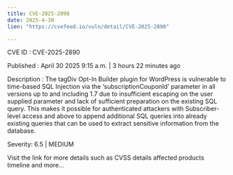 ```yaml
---
title: CVE-2025-2890
date: 2025-4-30
lien: "https://cvefeed.io/vuln/detail/CVE-2025-2890"

---
```


CVE ID : CVE-2025-2890

Published :  April 30
2025
9:15 a.m. | 3 hours
22 minutes ago

Description : The tagDiv Opt-In Builder plugin for WordPress is vulnerable to time-based SQL Injection via the ‘subscriptionCouponId’ parameter in all versions up to
and including
1.7 due to insufficient escaping on the user supplied parameter and lack of sufficient preparation on the existing SQL query.  This makes it possible for authenticated attackers
with Subscriber-level access and above
to append additional SQL queries into already existing queries that can be used to extract sensitive information from the database.

Severity: 6.5 | MEDIUM

Visit the link for more details
such as CVSS details
affected products
timeline
and more...
